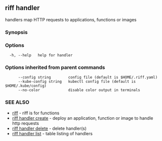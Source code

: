 ## riff handler

handlers map HTTP requests to applications, functions or images

### Synopsis


<todo>


### Options

```
  -h, --help   help for handler
```

### Options inherited from parent commands

```
      --config string        config file (default is $HOME/.riff.yaml)
      --kube-config string   kubectl config file (default is $HOME/.kube/config)
      --no-color             disable color output in terminals
```

### SEE ALSO

* [riff](riff.md)	 - riff is for functions
* [riff handler create](riff_handler_create.md)	 - deploy an application, function or image to handle http requests
* [riff handler delete](riff_handler_delete.md)	 - delete handler(s)
* [riff handler list](riff_handler_list.md)	 - table listing of handlers


